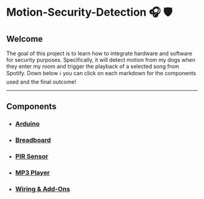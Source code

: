 # Motion-Security-Detection 🎧 🛡️

## Welcome
<p>
  The goal of this project is to learn how to integrate hardware and software for security purposes. Specifically, it will detect motion from my dogs when they enter my room and trigger the playback of a selected song from Spotify. Down below ⭭ you can        click on each markdown for the components used and the final outcome! 
</p>

<hr>

## Components
- <h3> <a href="/markdownv1/arduino.md"> Arduino </h3>
- <h3> <a href="/markdownv1/breadboard.md"> Breadboard </h3>
- <h3> <a href="/markdownv1/PIR.md"> PIR Sensor </h3>
- <h3> <a href="/markdownv1/mp3.md"> MP3 Player </h3>
- <h3> <a href="/markdownv1/Small-Parts.md"> Wiring & Add-Ons </h3>
